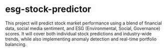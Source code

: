 # esg-stock-predictor
This project will predict stock market performance using a blend of financial data, social media sentiment, and ESG (Environmental, Social, Governance) scores. It will cover both individual stock predictions and industry-wide trends, while also implementing anomaly detection and real-time portfolio balancing.
